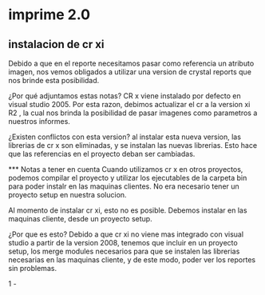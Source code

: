 # imprime 2.0

## instalacion de cr xi

Debido a que en el reporte necesitamos pasar como referencia un atributo imagen, nos vemos obligados a utilizar una version de crystal reports que nos brinde esta posibilidad.

¿Por qué adjuntamos estas notas?
CR x viene instalado por defecto en visual studio 2005. Por esta razon, debimos actualizar el cr a la version xi R2 , la cual nos brinda la posibilidad de pasar imagenes como parametros a nuestros informes. 

¿Existen conflictos con esta version?
al instalar esta nueva version, las librerias de cr x son eliminadas, y se instalan las nuevas librerias. 
Esto hace que las referencias en el proyecto deban ser cambiadas. 

*** Notas a tener en cuenta
Cuando utilizamos cr x en otros proyectos, podemos compilar el proyecto y utilizar los ejecutables de la carpeta bin para poder instalr en las maquinas clientes. No era necesario tener un proyecto setup en nuestra solucion.

Al momento de instalar cr xi, esto no es posible. 
Debemos instalar en las maquinas cliente, desde un proyecto setup. 

¿Por que es esto?
Debido a que cr xi no viene mas integrado con visual studio a partir de la version 2008, tenemos que incluir en un proyecto setup, los merge modules necesarios para que se instalen las librerias necesarias en las maquinas cliente, y de este modo, poder ver los reportes sin problemas. 


1 - 



